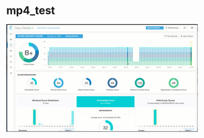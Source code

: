# mp4_test

![Alt Text](https://raw.githubusercontent.com/mamullen13316/gif_test/master/1920x1080.gif)
